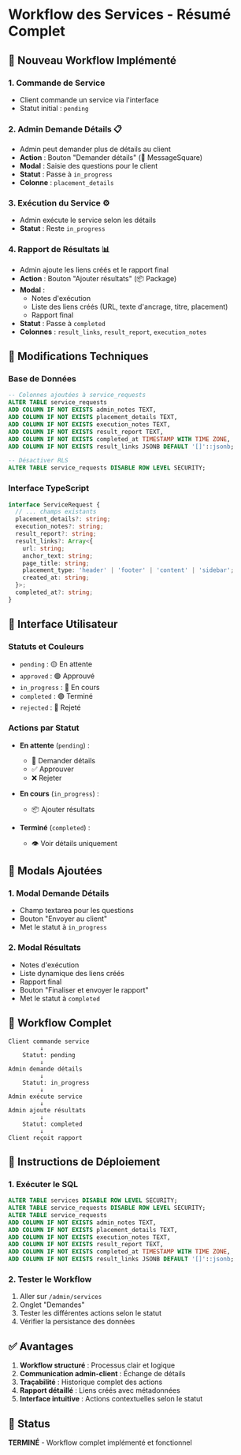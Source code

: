 # Workflow des Services - Résumé Complet

## 🎯 Nouveau Workflow Implémenté

### 1. **Commande de Service** 
- Client commande un service via l'interface
- Statut initial : `pending`

### 2. **Admin Demande Détails** 📋
- Admin peut demander plus de détails au client
- **Action** : Bouton "Demander détails" (💬 MessageSquare)
- **Modal** : Saisie des questions pour le client
- **Statut** : Passe à `in_progress`
- **Colonne** : `placement_details`

### 3. **Exécution du Service** ⚙️
- Admin exécute le service selon les détails
- **Statut** : Reste `in_progress`

### 4. **Rapport de Résultats** 📊
- Admin ajoute les liens créés et le rapport final
- **Action** : Bouton "Ajouter résultats" (📦 Package)
- **Modal** : 
  - Notes d'exécution
  - Liste des liens créés (URL, texte d'ancrage, titre, placement)
  - Rapport final
- **Statut** : Passe à `completed`
- **Colonnes** : `result_links`, `result_report`, `execution_notes`

## 🔧 Modifications Techniques

### Base de Données
```sql
-- Colonnes ajoutées à service_requests
ALTER TABLE service_requests 
ADD COLUMN IF NOT EXISTS admin_notes TEXT,
ADD COLUMN IF NOT EXISTS placement_details TEXT,
ADD COLUMN IF NOT EXISTS execution_notes TEXT,
ADD COLUMN IF NOT EXISTS result_report TEXT,
ADD COLUMN IF NOT EXISTS completed_at TIMESTAMP WITH TIME ZONE,
ADD COLUMN IF NOT EXISTS result_links JSONB DEFAULT '[]'::jsonb;

-- Désactiver RLS
ALTER TABLE service_requests DISABLE ROW LEVEL SECURITY;
```

### Interface TypeScript
```typescript
interface ServiceRequest {
  // ... champs existants
  placement_details?: string;
  execution_notes?: string;
  result_report?: string;
  result_links?: Array<{
    url: string;
    anchor_text: string;
    page_title: string;
    placement_type: 'header' | 'footer' | 'content' | 'sidebar';
    created_at: string;
  }>;
  completed_at?: string;
}
```

## 🎨 Interface Utilisateur

### Statuts et Couleurs
- `pending` : 🟡 En attente
- `approved` : 🟢 Approuvé  
- `in_progress` : 🔵 En cours
- `completed` : 🟣 Terminé
- `rejected` : 🔴 Rejeté

### Actions par Statut
- **En attente** (`pending`) :
  - 💬 Demander détails
  - ✅ Approuver
  - ❌ Rejeter

- **En cours** (`in_progress`) :
  - 📦 Ajouter résultats

- **Terminé** (`completed`) :
  - 👁️ Voir détails uniquement

## 📱 Modals Ajoutées

### 1. **Modal Demande Détails**
- Champ textarea pour les questions
- Bouton "Envoyer au client"
- Met le statut à `in_progress`

### 2. **Modal Résultats**
- Notes d'exécution
- Liste dynamique des liens créés
- Rapport final
- Bouton "Finaliser et envoyer le rapport"
- Met le statut à `completed`

## 🔄 Workflow Complet

```
Client commande service
         ↓
    Statut: pending
         ↓
Admin demande détails
         ↓
    Statut: in_progress
         ↓
Admin exécute service
         ↓
Admin ajoute résultats
         ↓
    Statut: completed
         ↓
Client reçoit rapport
```

## 🚀 Instructions de Déploiement

### 1. **Exécuter le SQL**
```sql
ALTER TABLE services DISABLE ROW LEVEL SECURITY;
ALTER TABLE service_requests DISABLE ROW LEVEL SECURITY;
ALTER TABLE service_requests 
ADD COLUMN IF NOT EXISTS admin_notes TEXT,
ADD COLUMN IF NOT EXISTS placement_details TEXT,
ADD COLUMN IF NOT EXISTS execution_notes TEXT,
ADD COLUMN IF NOT EXISTS result_report TEXT,
ADD COLUMN IF NOT EXISTS completed_at TIMESTAMP WITH TIME ZONE,
ADD COLUMN IF NOT EXISTS result_links JSONB DEFAULT '[]'::jsonb;
```

### 2. **Tester le Workflow**
1. Aller sur `/admin/services`
2. Onglet "Demandes"
3. Tester les différentes actions selon le statut
4. Vérifier la persistance des données

## ✅ Avantages

1. **Workflow structuré** : Processus clair et logique
2. **Communication admin-client** : Échange de détails
3. **Traçabilité** : Historique complet des actions
4. **Rapport détaillé** : Liens créés avec métadonnées
5. **Interface intuitive** : Actions contextuelles selon le statut

## 🎯 Status
**TERMINÉ** - Workflow complet implémenté et fonctionnel

